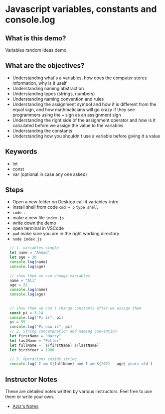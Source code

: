 # Javascript variables, constants and console.log

## What is this demo?

Variables random ideas demo.

## What are the objectives?

- Understanding what's a variables, how does the computer stores information, why is it uself
- Understanding naming abstraction
- Understanding types (strings, numbers)
- Understanding naming convention and rules 
- Understanding the assignment symbol and how it is different from the equal sign, and how mathmaticians will go crazy if they see programmers using the `=` sign as an assignment sign
- Understanding the right side of the assignment operator and how is it calculated before we assign the value to the variables
- Understanding the constants 
- Understanding how you shouldn't use a variable before giving it a value


## Keywords
- let
- const
- var (optional in case any one asked)


## Steps
- Open a new folder on Desktop call it variables-intro
- Install shell from code `cmd + p` `type shell`
- `code .`
- make a new file `index.js`
- write down the demo 
- open terminal in VSCode 
- `pwd` make sure you are in the right working directory
- `node index.js`


```js
  // 1. variables simple 
  let name = "Ahmad"
  let age = 20
  console.log(name)
  console.log(age)
  
  // show them we can change variables
  name = "Ali"
  age = 22
  console.log(name)
  console.log(age)
  
  
  // show them we can't change constants after we assign them
  const pi = 3.14 
  console.log("Pi is", pi)
  pi = 55
  console.log("Pi now is", pi)
  // 2. String concatenation and naming convention
  let firstName = "Harry"
  let lastName = "Potter"
  let fullName = `${firstName} ${lastName}`
  let birthYear = 1980
  
  // 3. Operations inside string 
  console.log(`I am ${fullName} and I am ${2021 - age} years old`)
```

## Instructor Notes

These are detailed notes written by various instructors. Feel free to use them or write your own.

* [Aziz's Notes](/aziz.md)
